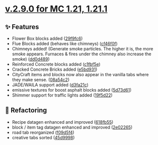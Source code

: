 # [v.2.9.0 for MC 1.21, 1.21.1](https://github.com/XxRexRaptorxX/CityCraft/compare/v.2.9.0-dev1...v.2.9.0-dev20)

## ✨ Features

- Flower Box blocks added ([29f9fc6](https://github.com/XxRexRaptorxX/CityCraft/commit/29f9fc6ed10b46f9ec214fc84af032476c6663ac))
- Flue Blocks added (behaves like chimneys) ([cf46f0f](https://github.com/XxRexRaptorxX/CityCraft/commit/cf46f0f1184c86204d07ad69bbc315cbfacb8a26))
- Chimneys added! (Generate smoke particles. The higher it is, the more smoke appears. Furnaces & fires under the chimney also increase the smoke) ([dd0d489](https://github.com/XxRexRaptorxX/CityCraft/commit/dd0d489d8c2088cb8e58542dcc36802b433ebc57))
- Reinforced Concrete blocks added ([c1fbf5e](https://github.com/XxRexRaptorxX/CityCraft/commit/c1fbf5eaba7c410250fe06d5e5d2ce27900db9e5))
- Cracked Concrete Bricks added ([e5bd931](https://github.com/XxRexRaptorxX/CityCraft/commit/e5bd931ff999b2650d1adf30c705f4b4364a6194))
- CityCraft items and blocks now also appear in the vanilla tabs where they make sense. ([08a54c2](https://github.com/XxRexRaptorxX/CityCraft/commit/08a54c2106019b2f07d97b471d6bc21b8b4c7ae1))
- JADE/WAILA support added ([d3fa21c](https://github.com/XxRexRaptorxX/CityCraft/commit/d3fa21cea02ddb4a95bfb52dc0a9bbeb7f27ffe4))
- emissive textures for boost asphalt blocks added ([5d73d61](https://github.com/XxRexRaptorxX/CityCraft/commit/5d73d61fcf5a764ff4ca02dca2aaecbb756cc38d))
- Shimmer support for traffic lights added ([19f5d22](https://github.com/XxRexRaptorxX/CityCraft/commit/19f5d22d3d7cbb34d42e74a5fcaaea58e2924142))

## 🔨 Refactoring

- Recipe datagen enhanced and improved ([618fb55](https://github.com/XxRexRaptorxX/CityCraft/commit/618fb5532478814e9db8d486962b3c7327f872eb))
- block / item tag datagen enhanced and improved ([2e02265](https://github.com/XxRexRaptorxX/CityCraft/commit/2e02265af4dc01646925081000a76a0e5bd49f25))
- road tab reorganized ([f09d5f4](https://github.com/XxRexRaptorxX/CityCraft/commit/f09d5f428c3a0eec1664895b5dbc5baf0e045ed0))
- creative tabs sorted ([45d9998](https://github.com/XxRexRaptorxX/CityCraft/commit/45d99985e9cd3867d37960fbd7b7769576999535))

